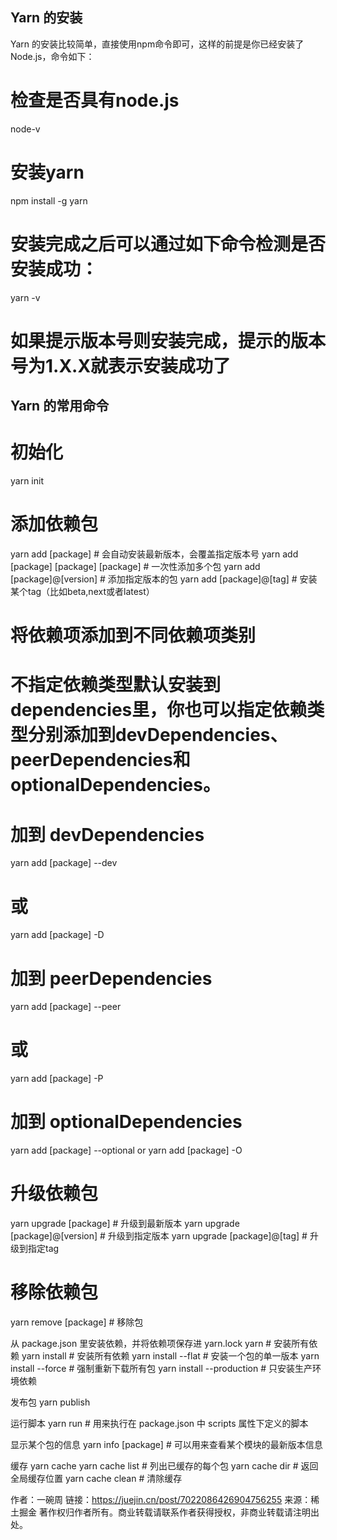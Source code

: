 ## Yarn 的安装
Yarn 的安装比较简单，直接使用npm命令即可，这样的前提是你已经安装了 Node.js，命令如下：
# 检查是否具有node.js
node-v
# 安装yarn
npm install -g yarn
# 安装完成之后可以通过如下命令检测是否安装成功：
yarn -v

# 如果提示版本号则安装完成，提示的版本号为1.X.X就表示安装成功了


## Yarn 的常用命令
# 初始化
yarn init

# 添加依赖包
yarn add [package] # 会自动安装最新版本，会覆盖指定版本号
yarn add [package] [package] [package] # 一次性添加多个包
yarn add [package]@[version] # 添加指定版本的包
yarn add [package]@[tag] # 安装某个tag（比如beta,next或者latest）

# 将依赖项添加到不同依赖项类别
# 不指定依赖类型默认安装到dependencies里，你也可以指定依赖类型分别添加到devDependencies、peerDependencies和optionalDependencies。
# 加到 devDependencies
yarn add [package] --dev
# 或
yarn add [package] -D

# 加到 peerDependencies
yarn add [package] --peer
# 或
yarn add [package] -P

# 加到 optionalDependencies
yarn add [package] --optional
or
yarn add [package] -O


# 升级依赖包
yarn upgrade [package] # 升级到最新版本
yarn upgrade [package]@[version] # 升级到指定版本
yarn upgrade [package]@[tag] # 升级到指定tag

# 移除依赖包
yarn remove [package] # 移除包


从 package.json 里安装依赖，并将依赖项保存进 yarn.lock
yarn # 安装所有依赖
yarn install # 安装所有依赖
yarn install --flat # 安装一个包的单一版本
yarn install --force # 强制重新下载所有包
yarn install --production # 只安装生产环境依赖


发布包
yarn publish


运行脚本
yarn run # 用来执行在 package.json 中 scripts 属性下定义的脚本


显示某个包的信息
yarn info [package] # 可以用来查看某个模块的最新版本信息


缓存
yarn cache
yarn cache list # 列出已缓存的每个包
yarn cache dir # 返回全局缓存位置
yarn cache clean # 清除缓存


作者：一碗周
链接：https://juejin.cn/post/7022086426904756255
来源：稀土掘金
著作权归作者所有。商业转载请联系作者获得授权，非商业转载请注明出处。
